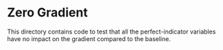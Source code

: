 # Zero Gradient

This directory contains code to test that all the perfect-indicator variables have no impact on the gradient compared to the baseline.